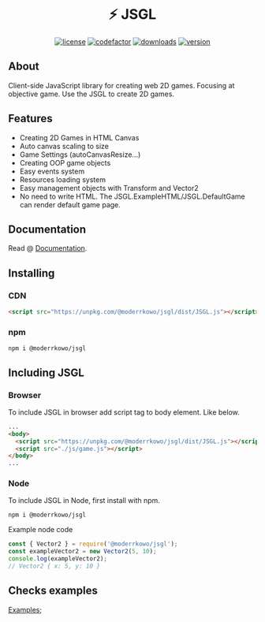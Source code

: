 <div align="center">
    <h1>⚡ JSGL</h1>
    <p>
        <a href="https://github.com/Moderrek/JSGL/blob/release/LICENSE.md"><img src="https://img.shields.io/github/license/Moderrek/JSGL" alt="license"></a>
        <a href="https://www.codefactor.io/repository/github/moderrek/jsgl"><img src="https://www.codefactor.io/repository/github/moderrek/jsgl/badge" alt="codefactor"></a>
        <a href="https://www.npmjs.com/package/@moderrkowo/jsgl"><img src="https://img.shields.io/npm/dm/@moderrkowo/jsgl" alt="downloads"></a>
        <a href="https://www.npmjs.com/package/@moderrkowo/jsgl"><img src="https://img.shields.io/npm/v/@moderrkowo/jsgl" alt="version"></a>
    </p>
</div>

## About
Client-side JavaScript library for creating web 2D games. Focusing at objective game.
Use the JSGL to create 2D games.
## Features
* Creating 2D Games in HTML Canvas
* Auto canvas scaling to size
* Game Settings (autoCanvasResize...)
* Creating OOP game objects
* Easy events system
* Resources loading system
* Easy management objects with Transform and Vector2
* No need to write HTML. The JSGL.ExampleHTML/JSGL.DefaultGame can render default game page.
## Documentation
Read @ [Documentation](https://jsglreference.pl/).
## Installing
### CDN
```html
<script src="https://unpkg.com/@moderrkowo/jsgl/dist/JSGL.js"></script>
```
### npm
```
npm i @moderrkowo/jsgl
```
## Including JSGL
### Browser
To include JSGL in browser add script tag to body element. Like below.
```html
...
<body>
  <script src="https://unpkg.com/@moderrkowo/jsgl/dist/JSGL.js"></script>
  <script src="./js/game.js"></script> 
</body>
...
```
### Node
To include JSGL in Node, first install with npm.
```
npm i @moderrkowo/jsgl
```
Example node code
```js
const { Vector2 } = require('@moderrkowo/jsgl');
const exampleVector2 = new Vector2(5, 10);
console.log(exampleVector2);
// Vector2 { x: 5, y: 10 }
```
## Checks examples
[Examples](https://github.com/Moderrek/JSGL/tree/release/examples/);